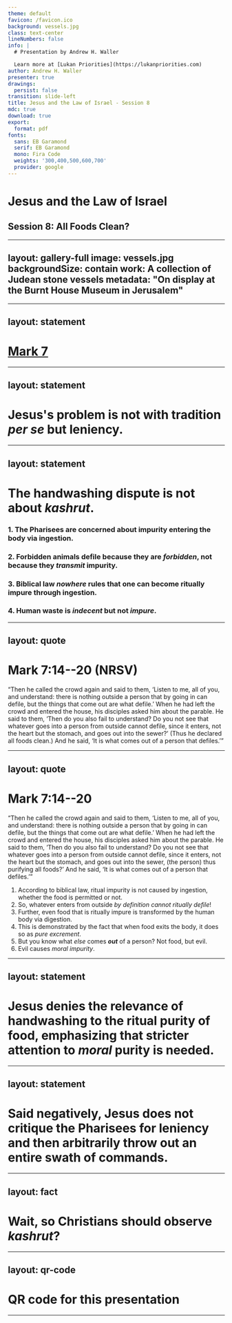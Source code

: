 ```yaml
---
theme: default
favicon: /favicon.ico
background: vessels.jpg
class: text-center
lineNumbers: false
info: |
  # Presentation by Andrew H. Waller

  Learn more at [Lukan Priorities](https://lukanpriorities.com)
author: Andrew H. Waller
presenter: true
drawings:
  persist: false
transition: slide-left
title: Jesus and the Law of Israel - Session 8
mdc: true
download: true
export:
  format: pdf
fonts:
  sans: EB Garamond
  serif: EB Garamond
  mono: Fira Code
  weights: '300,400,500,600,700'
  provider: google
---
```


# Jesus and the Law of Israel

## Session 8: All Foods Clean?

---
layout: gallery-full
image: vessels.jpg
backgroundSize: contain 
work: A collection of Judean stone vessels
metadata: "On display at the Burnt House Museum in Jerusalem"
---

---
layout: statement
---

# [Mark 7](https://www.esv.org/Mark+7/)

---
layout: statement
---

# Jesus's problem is not with tradition *per se* but leniency.

<!--
* Jesus isn't objecting to the mere existence of extra-biblical traditions.
    * Indeed, the Pharisees are consciously categorizing these traditions as "the tradition of the elders" and *not* Torah.
    * These are applications of Torah that are not being presented as Torah itself.
        * If we're not careful, we will misunderstand the core dispute here, which is not about *adding to Torah*, but about distinctly extra-biblical traditions that permit violations of Torah.
* Jesus uses the binding oath (korban) that the Pharisees permit as an example of lenient tradition missing the mark of biblical law.
    * The Pharisees apparently permit their followers to make a permanently binding oath that devotes property to God, thus preventing it from being used to care for parents.
        * This would be like using your child's college fund as a donation to the church; you can do it, but you're probably sinning against your child by breaking a promise to them.
-->

---
layout: statement 
---

# The handwashing dispute is not about *kashrut*.

### 1. The Pharisees are concerned about impurity entering the body via ingestion.
### 2. Forbidden animals defile because they are *forbidden*, not because they *transmit* impurity.
### 3. Biblical law *nowhere* rules that one can become ritually impure through ingestion.
### 4. Human waste is *indecent* but not *impure*.

---
layout: quote
---

# Mark 7:14--20 (NRSV)

“Then he called the crowd again and said to them, ‘Listen to me, all of you, and understand: <span v-mark="{color: '#59b58a', type: 'highlight', click: 1}">there is nothing outside a person that by going in can defile</span>, but the things that come out are what defile.’
When he had left the crowd and entered the house, his disciples asked him about the parable.
<span v-mark="{ color: '#b5595f', type: 'highlight', click: 3 }">He</span> said to them, ‘Then do you also fail to understand?
Do you not see that whatever goes into a person from outside cannot defile, since it enters, not the heart but the stomach, and goes out into the sewer?’
<span v-mark="{ color: '#b5595f', type: 'highlight', click: 3 }">(Thus he declared all foods clean.)</span>
And he said, ‘It is what comes out of a person that defiles.’”

<!--
* Jesus's initial statement is a straightforward agreement with biblical law, i.e., ritual defilement cannot take place via ingestion.
* But then Jesus... throws out biblical law by "declaring all foods clean"?
    * This is typically treated as a narrative aside, i.e., Mark is explaining what Jesus is up to.
        * This reading sees this phrase explaining that Jesus intended to do away with kashrut in some way.
* The problem is that this translation choice makes poor sense of some admittedly awkward syntax.
    * Without going into the grammatical details (see Logan Williams, “The Stomach Purifies All Foods: Jesus’ Anatomical Argument in Mark 7.18–19,” NTS 70.1 (2024): 371–91 for a full treatment of the difficulties), it's highly unusual for a participle to be separated from the word it modifies in this way.
        * For this to be a narrative aside describing Jesus's explanation, καθαρίζων must be modifying the unstated 3MS subject of λέγει in v. 18.
        * This seems unlikely.
            * A more likely explanation is that it modifies ἄνθρωπος in v. 18.
-->

---
layout: quote
---

# Mark 7:14--20

“Then he called the crowd again and said to them, ‘Listen to me, all of you, and understand: <span v-mark="{color: '#59b58a', type: 'highlight', click: 1}">there is nothing outside a person that by going in can defile</span>, but the things that come out are what defile.’
When he had left the crowd and entered the house, his disciples asked him about the parable.
He said to them, ‘Then do you also fail to understand?
Do you not see that whatever goes into <span v-mark="{ color: '#597fb5', type: 'highlight', click: 3 }">a person</span> from outside cannot defile, since it enters, not the heart but the stomach, and goes out into the sewer, <span v-mark="{ color: '#597fb5', type: 'highlight', click: 3 }">(the person) thus purifying all foods?</span>’
And he said, ‘It is what comes out of a person that defiles.’”

1. According to biblical law, ritual impurity is not caused by ingestion, whether the food is permitted or not.
2. So, whatever enters from outside *by definition cannot ritually defile*!
3. Further, even food that is ritually impure is transformed by the human body via digestion.
4. This is demonstrated by the fact that when food exits the body, it does so as *pure excrement*.
5. But you know what *else* comes ***out*** of a person? Not food, but evil.
6. Evil causes *moral impurity*.

<!--
* Again, see Williams, "The Stomach Purifies All Foods", 383 for a full argument for translating καθαρίζων as modifying ἄνθρωπος.
    * I am adopting his translation here.
-->

---
layout: statement
---

# Jesus denies the relevance of handwashing to the ritual purity of food, emphasizing that stricter attention to *moral* purity is needed.

---
layout: statement
---

# Said negatively, Jesus does not critique the Pharisees for leniency and then arbitrarily throw out an entire swath of commands.

---
layout: fact
---

# Wait, so Christians should observe *kashrut*?

---
layout: qr-code
---
# QR code for this presentation
---
